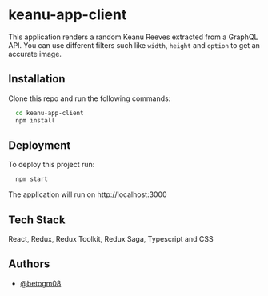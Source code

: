 
# keanu-app-client

This application renders a random Keanu Reeves extracted from a GraphQL API. You can use different filters such like `width`, `height` and `option` to get an accurate image.


## Installation

Clone this repo and run the following commands:

```bash
  cd keanu-app-client
  npm install
```
    
## Deployment

To deploy this project run:

```bash
  npm start
```

The application will run on http://localhost:3000


## Tech Stack

React, Redux, Redux Toolkit, Redux Saga, Typescript and CSS


## Authors

- [@betogm08](https://github.com/betogm08)

